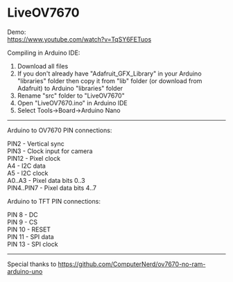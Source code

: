 # LiveOV7670
  
Demo:  
https://www.youtube.com/watch?v=TqSY6FETuos  
  
Compiling in Arduino IDE:  
  
1. Download all files  
2. If you don't already have "Adafruit_GFX_Library" in your Arduino "libraries" folder then copy it from "lib" folder (or download from Adafruit) to Arduino "libraries" folder
3. Rename "src" folder to "LiveOV7670"
4. Open "LiveOV7670.ino" in Arduino IDE
5. Select Tools->Board->Arduino Nano
  
-------------------------------------------------------------------------------
  
Arduino to OV7670 PIN connections:  
  
PIN2  - Vertical sync  
PIN3  - Clock input for camera  
PIN12 - Pixel clock  
A4    - I2C data  
A5    - I2C clock  
A0..A3     - Pixel data bits 0..3  
PIN4..PIN7 - Pixel data bits 4..7  
  
Arduino to TFT PIN connections:  
  
PIN 8  - DC  
PIN 9  - CS  
PIN 10 - RESET  
PIN 11 - SPI data  
PIN 13 - SPI clock  
  
-------------------------------------------------------------------------------
  
Special thanks to
https://github.com/ComputerNerd/ov7670-no-ram-arduino-uno

